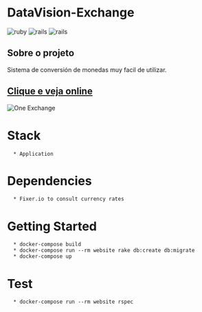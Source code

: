 **DataVision-Exchange**
=======================

![ruby](https://img.shields.io/badge/Ruby-2.4.1-red.svg)
![rails](https://img.shields.io/badge/Rails-5.1.0-red.svg)
![rails](https://img.shields.io/docker/automated/jrottenberg/ffmpeg.svg)

## Sobre o projeto

Sistema de conversión de monedas muy facil de utilizar.

## [Clique e veja online](https://one-exchange.herokuapp.com/)

![One Exchange](https://raw.githubusercontent.com/cheesepaulo/OneExchange/master/app/assets/images/screenshot.png)

# Stack
```
  * Application
```

# Dependencies
```
  * Fixer.io to consult currency rates
```

# Getting Started
```
  * docker-compose build
  * docker-compose run --rm website rake db:create db:migrate
  * docker-compose up
```

# Test
```
  * docker-compose run --rm website rspec
```
